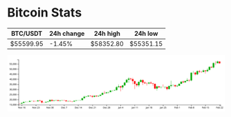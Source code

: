 # Bitcoin Stats

BTC/USDT|24h change|24h high|24h low|
|---|---|---|---|
|$55599.95|-1.45%|$58352.80|$55351.15|

<img src="./chart.svg">
